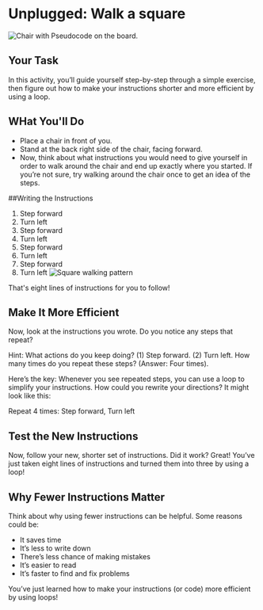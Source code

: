 # Unplugged: Walk a square

![Chair with Pseudocode on the board.](/static/courses/csintro/iteration/chair-pseudo.png)

## Your Task
In this activity, you’ll guide yourself step-by-step through a simple exercise, then figure out how to make your instructions shorter and more efficient by using a loop.

## WHat You'll Do

* Place a chair in front of you.
* Stand at the back right side of the chair, facing forward.
* Now, think about what instructions you would need to give yourself in order to walk around the chair and end up exactly where you started. If you’re not sure, try walking around the chair once to get an idea of the steps.

##Writing the Instructions

1. Step forward
2. Turn left
3. Step forward
4. Turn left
5. Step forward
6. Turn left
7. Step forward
8. Turn left
![Square walking pattern](/static/courses/csintro/iteration/square-walk.png)

That's eight lines of instructions for you to follow!

## Make It More Efficient
Now, look at the instructions you wrote. Do you notice any steps that repeat?

Hint: What actions do you keep doing? (1) Step forward. (2) Turn left. How many times do you repeat these steps? (Answer: Four times).

Here’s the key: Whenever you see repeated steps, you can use a loop to simplify your instructions. How could you rewrite your directions? It might look like this:

Repeat 4 times: Step forward, Turn left

## Test the New Instructions
Now, follow your new, shorter set of instructions. Did it work? Great! You’ve just taken eight lines of instructions and turned them into three by using a loop!

## Why Fewer Instructions Matter
Think about why using fewer instructions can be helpful. Some reasons could be:

* It saves time
* It’s less to write down
* There’s less chance of making mistakes
* It’s easier to read
* It’s faster to find and fix problems

You’ve just learned how to make your instructions (or code) more efficient by using loops!